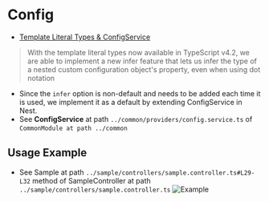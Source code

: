 # Config
- [Template Literal Types & ConfigService](https://trilon.io/blog/announcing-nestjs-8-whats-new#Template-literal-types-and-ConfigService)
> With the template literal types now available in TypeScript v4.2, we are able to implement a new infer feature that lets us infer the type of a nested custom configuration object's property, even when using dot notation
- Since the `infer` option is non-default and needs to be added each time it is used, we implement it as a default by extending ConfigService in Nest.
- See **ConfigService** at path `../common/providers/config.service.ts` of `CommonModule at path ../common`

## Usage Example
- See Sample at path `../sample/controllers/sample.controller.ts#L29-L32` method of SampleController at path `../sample/controllers/sample.controller.ts`
![Example](https://user-images.githubusercontent.com/1300172/127599201-8491e7bb-76f3-4dbc-9a62-97b6832bb882.png)
